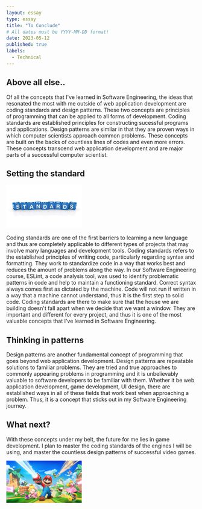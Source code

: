 ```yaml
---
layout: essay
type: essay
title: "To Conclude"
# All dates must be YYYY-MM-DD format!
date: 2023-05-12
published: true
labels:
  - Technical
---
```


## Above all else..

Of all the concepts that I've learned in Software Engineering, the ideas that resonated the most with me outside of web application development are coding standards and design patterns.
These two concepts are principles of programming that can be applied to all forms of development. Coding standards are established principles for constructing sucessful programs and applications. Design patterns are similar in that they are proven ways in which computer scientists approach common problems. These concepts are built on the backs of countless lines of codes and even more errors. These concepts transcend web application development and are major parts of a successful computer scientist.

## Setting the standard

<img width="200px" class="rounded float-start pe-4" src="../img/standards.jpg">

Coding standards are one of the first barriers to learning a new language and thus are completely applicable to different types of projects that may involve many languages and development tools. Coding standards refers to the established principles of writing code, particularly regarding syntax and formatting. They work to standardize code in a way that works best and reduces the amount of problems along the way. In our Software Engineering course, ESLint, a code analysis tool, was used to identify problematic patterns in code and help to maintain a functioning standard. Correct syntax always comes first as dictated by the machine. Code will not run if written in a way that a machine cannot understand, thus it is the first step to solid code. Coding standards are there to make sure that the house we are building doesn't fall apart when we decide that we want a window. They are important and different for every project, and thus it is one of the most valuable concepts that I've learned in Software Engineering.

## Thinking in patterns



Design patterns are another fundamental concept of programming that goes beyond web application development. Design patterns are repeatable solutions to familiar problems. They are tried and true approaches to commonly appearing problems in programming and it is unbelievably valuable to software developers to be familiar with them. Whether it be web application development, game development, UI design, there are established ways in all of these fields that work best when approaching a problem. Thus, it is a concept that sticks out in my Software Engineering journey.

##  What next?

With these concepts under my belt, the future for me lies in game development. I plan to master the coding standards of the engines I will be using, and master the countless design patterns of successful video games.

<img width="200px" class="rounded float-start pe-4" src="../img/mario.jpg">
